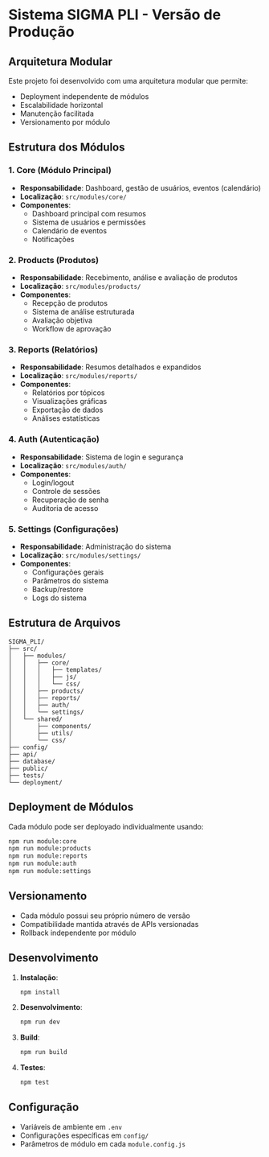 # Sistema SIGMA PLI - Versão de Produção

## Arquitetura Modular

Este projeto foi desenvolvido com uma arquitetura modular que permite:

- Deployment independente de módulos
- Escalabilidade horizontal
- Manutenção facilitada
- Versionamento por módulo

## Estrutura dos Módulos

### 1. Core (Módulo Principal)

- **Responsabilidade**: Dashboard, gestão de usuários, eventos (calendário)
- **Localização**: `src/modules/core/`
- **Componentes**:
  - Dashboard principal com resumos
  - Sistema de usuários e permissões
  - Calendário de eventos
  - Notificações

### 2. Products (Produtos)

- **Responsabilidade**: Recebimento, análise e avaliação de produtos
- **Localização**: `src/modules/products/`
- **Componentes**:
  - Recepção de produtos
  - Sistema de análise estruturada
  - Avaliação objetiva
  - Workflow de aprovação

### 3. Reports (Relatórios)

- **Responsabilidade**: Resumos detalhados e expandidos
- **Localização**: `src/modules/reports/`
- **Componentes**:
  - Relatórios por tópicos
  - Visualizações gráficas
  - Exportação de dados
  - Análises estatísticas

### 4. Auth (Autenticação)

- **Responsabilidade**: Sistema de login e segurança
- **Localização**: `src/modules/auth/`
- **Componentes**:
  - Login/logout
  - Controle de sessões
  - Recuperação de senha
  - Auditoria de acesso

### 5. Settings (Configurações)

- **Responsabilidade**: Administração do sistema
- **Localização**: `src/modules/settings/`
- **Componentes**:
  - Configurações gerais
  - Parâmetros do sistema
  - Backup/restore
  - Logs do sistema

## Estrutura de Arquivos

```
SIGMA_PLI/
├── src/
│   ├── modules/
│   │   ├── core/
│   │   │   ├── templates/
│   │   │   ├── js/
│   │   │   └── css/
│   │   ├── products/
│   │   ├── reports/
│   │   ├── auth/
│   │   └── settings/
│   └── shared/
│       ├── components/
│       ├── utils/
│       └── css/
├── config/
├── api/
├── database/
├── public/
├── tests/
└── deployment/
```

## Deployment de Módulos

Cada módulo pode ser deployado individualmente usando:

```bash
npm run module:core
npm run module:products
npm run module:reports
npm run module:auth
npm run module:settings
```

## Versionamento

- Cada módulo possui seu próprio número de versão
- Compatibilidade mantida através de APIs versionadas
- Rollback independente por módulo

## Desenvolvimento

1. **Instalação**:

   ```bash
   npm install
   ```

2. **Desenvolvimento**:

   ```bash
   npm run dev
   ```

3. **Build**:

   ```bash
   npm run build
   ```

4. **Testes**:
   ```bash
   npm test
   ```

## Configuração

- Variáveis de ambiente em `.env`
- Configurações específicas em `config/`
- Parâmetros de módulo em cada `module.config.js`
